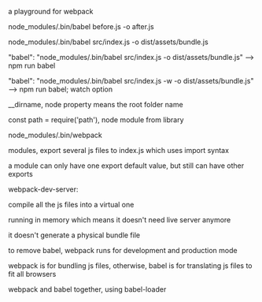 <p>a playground for webpack</p>
<p>node_modules/.bin/babel before.js -o after.js</p>
<p>node_modules/.bin/babel src/index.js -o dist/assets/bundle.js</p>
<p>"babel": "node_modules/.bin/babel src/index.js -o dist/assets/bundle.js"  --> npm run babel</p>
<p>"babel": "node_modules/.bin/babel src/index.js -w -o dist/assets/bundle.js"  --> npm run babel; watch option</p>
<p>__dirname, node property means the root folder name</p>
<p>const path = require('path'), node module from library</p>
<p>node_modules/.bin/webpack</p>
<p>modules, export several js files to index.js which uses import syntax</p>
<p>a module can only have one export default value, but still can have other exports</p>
<p>webpack-dev-server:</p>
<p>compile all the js files into a virtual one</p>
<p>running in memory which means it doesn't need live server anymore</p>
<p>it doesn't generate a physical bundle file</p> 
<p>to remove babel, webpack runs for development and production mode</p>
<p>webpack is for bundling js files, otherwise, babel is for translating js files to fit all browsers</p>
<p>webpack and babel together, using babel-loader</p>